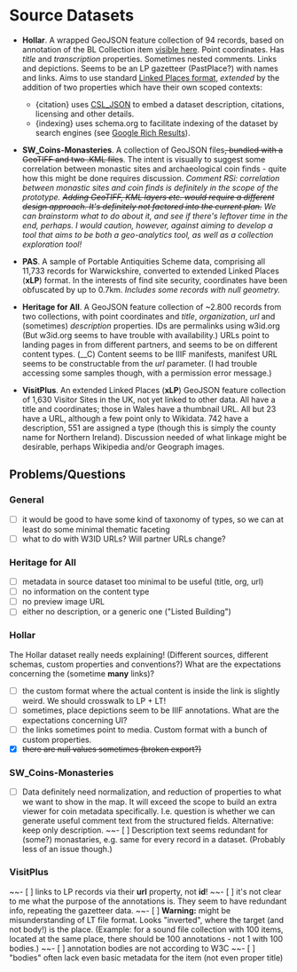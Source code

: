 # Source Datasets

- __Hollar__. A wrapped GeoJSON feature collection of 94 records, based on annotation of the BL Collection item [visible here](https://www.flickr.com/photos/britishlibrary/50263236958). 
 Point coordinates. Has _title_ and _transcription_ properties.
  Sometimes nested comments. Links and depictions. Seems to be an LP gazetteer (PastPlace?) with names and links.
  Aims to use standard [Linked Places format](https://github.com/LinkedPasts/linked-places-format), *extended* by the addition of two properties which have their own scoped contexts:
  * {citation} uses [CSL_JSON](https://citationstyles.org/) to embed a dataset description, citations, licensing and other details.
  * {indexing} uses schema.org to facilitate indexing of the dataset by search engines (see [Google Rich Results](https://search.google.com/test/rich-results/result?id=iBSG1FT2zxMeArtNnZrupw)). 
  
- __SW_Coins-Monasteries__. A collection of GeoJSON files~~, bundled with a GeoTIFF and two .KML files~~. The intent is visually 
  to suggest some correlation between monastic sites and archaeological coin finds - quite how this might be done requires 
  discussion. _Comment RSi: correlation between monastic sites and coin finds is definitely in the scope of the prototype. 
  ~~Adding GeoTIFF, KML layers etc. would require a different design approach. It's definitely not factored into the current plan.~~
  We can brainstorm what to do about it, and see if there's leftover time in the end, perhaps. I would caution, however, against
  aiming to develop a tool that aims to be both a geo-analytics tool, as well as a collection exploration tool!_
  
- __PAS__. A sample of Portable Antiquities Scheme data, comprising all 11,733 records for Warwickshire, converted to extended Linked Places (**xLP**) format. In the interests of find site security, coordinates have been obfuscated by up to 0.7km. *Includes some records with null geometry.*

- __Heritage for All__. A GeoJSON feature collection of ~2.800 records from two collections, with point coordinates 
  and _title_, _organization_, _url_ and (sometimes) _description_ properties. IDs are permalinks using w3id.org (But 
  w3id.org seems to have trouble with availability.) URLs point to landing pages in from different partners, and seems 
  to be on different content types. (__C) Content seems to be IIIF manifests, manifest URL seems to be constructable 
  from the _url_ parameter. (I had trouble accessing some samples though, with a permission error message.)

- __VisitPlus__. An extended Linked Places (**xLP**) GeoJSON feature collection of 1,630 Visitor Sites in the UK, not yet linked to other data. All have a title and coordinates; those in Wales have a thumbnail URL. All but 23 have a URL, although a few point only to Wikidata. 742 have a description, 551 are assigned a type (though this is simply the county name for Northern Ireland). Discussion needed of what linkage might be desirable, perhaps Wikipedia and/or Geograph images.

## Problems/Questions

### General
- [ ] it would be good to have some kind of taxonomy of types, so we can at least do some minimal thematic faceting
- [ ] what to do with W3ID URLs? Will partner URLs change?

### Heritage for All
- [ ] metadata in source dataset too minimal to be useful (title, org, url) 
- [ ] no information on the content type
- [ ] no preview image URL
- [ ] either no description, or a generic one ("Listed Building")

### Hollar
The Hollar dataset really needs explaining! (Different sources, different schemas, custom properties and conventions?)
What are the expectations concerning the (sometime __many__ links)?

- [ ] the custom format where the actual content is inside the link is slightly weird. We should crosswalk to LP + LT!
- [ ] sometimes, place depictions seem to be IIIF annotations. What are the expectations concerning UI?
- [ ] the links sometimes point to media. Custom format with a bunch of custom properties. 
- [x] ~~there are null values sometimes (broken export?)~~

### SW_Coins-Monasteries

- [ ] Data definitely need normalization, and reduction of properties to what we want to show in the map. It will exceed the scope
  to build an extra viewer for coin metadata specifically. I.e. question is whether we can generate useful comment text from the 
  structured fields. Alternative: keep only description.
~~- [ ] Description text seems redundant for (some?) monastaries, e.g. same for every record in a dataset. (Probably less of an issue though.)

### VisitPlus

~~- [ ] links to LP records via their __url__ property, not __id__!
~~- [ ] it's not clear to me what the purpose of the annotations is. They seem to have redundant info, repeating the gazetteer data.
~~- [ ] __Warning:__ might be misunderstanding of LT file format. Looks "inverted", where the target (and not body!) is the place.
  (Example: for a sound file collection with 100 items, located at the same place, there should be 100 annotations - not 1 with 100 
  bodies.)
~~- [ ] annotation bodies are not according to W3C 
~~- [ ] "bodies" often lack even basic metadata for the item (not even proper title)
